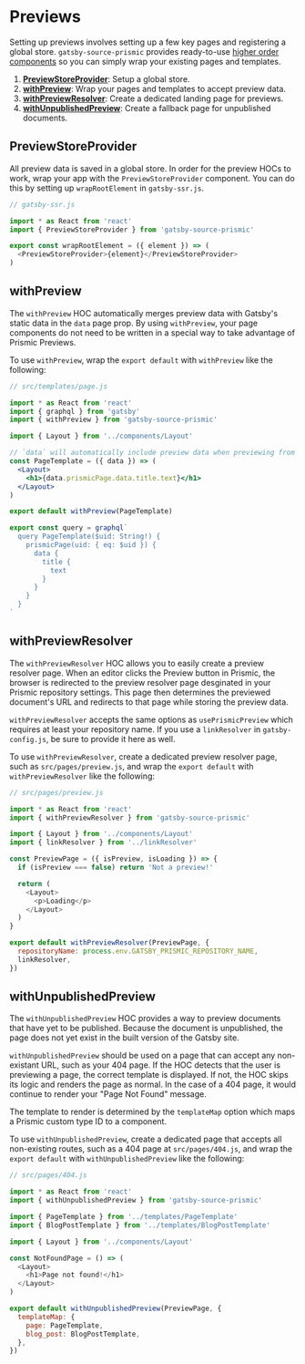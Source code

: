 # Previews

Setting up previews involves setting up a few key pages and registering a global
store. `gatsby-source-prismic` provides ready-to-use [higher order
components][react-hocs] so you can simply wrap your existing pages and
templates.

1. [**PreviewStoreProvider**](#PreviewStoreProvider): Setup a global store.
1. [**withPreview**](#withPreview): Wrap your pages and templates to accept
   preview data.
1. [**withPreviewResolver**](#withPreviewResolver): Create a dedicated landing
   page for previews.
1. [**withUnpublishedPreview**](#withUnpublishedPreview): Create a fallback page
   for unpublished documents.

## PreviewStoreProvider

All preview data is saved in a global store. In order for the preview HOCs to
work, wrap your app with the `PreviewStoreProvider` component. You can do this
by setting up `wrapRootElement` in `gatsby-ssr.js`.

```javascript
// gatsby-ssr.js

import * as React from 'react'
import { PreviewStoreProvider } from 'gatsby-source-prismic'

export const wrapRootElement = ({ element }) => (
  <PreviewStoreProvider>{element}</PreviewStoreProvider>
)
```

## withPreview

The `withPreview` HOC automatically merges preview data with Gatsby's static
data in the `data` page prop. By using `withPreview`, your page components do
not need to be written in a special way to take advantage of Prismic Previews.

To use `withPreview`, wrap the `export default` with `withPreview` like the
following:

```jsx
// src/templates/page.js

import * as React from 'react'
import { graphql } from 'gatsby'
import { withPreview } from 'gatsby-source-prismic'

import { Layout } from '../components/Layout'

// `data` will automatically include preview data when previewing from Prismic.
const PageTemplate = ({ data }) => (
  <Layout>
    <h1>{data.prismicPage.data.title.text}</h1>
  </Layout>
)

export default withPreview(PageTemplate)

export const query = graphql`
  query PageTemplate($uid: String!) {
    prismicPage(uid: { eq: $uid }) {
      data {
        title {
          text
        }
      }
    }
  }
`
```

## withPreviewResolver

The `withPreviewResolver` HOC allows you to easily create a preview resolver
page. When an editor clicks the Preview button in Prismic, the browser is
redirected to the preview resolver page desginated in your Prismic repository
settings. This page then determines the previewed document's URL and redirects
to that page while storing the preview data.

`withPreviewResolver` accepts the same options as `usePrismicPreview` which
requires at least your repository name. If you use a `linkResolver` in
`gatsby-config.js`, be sure to provide it here as well.

To use `withPreviewResolver`, create a dedicated preview resolver page, such as
`src/pages/preview.js`, and wrap the `export default` with `withPreviewResolver`
like the following:

```javascript
// src/pages/preview.js

import * as React from 'react'
import { withPreviewResolver } from 'gatsby-source-prismic'

import { Layout } from '../components/Layout'
import { linkResolver } from '../linkResolver'

const PreviewPage = ({ isPreview, isLoading }) => {
  if (isPreview === false) return 'Not a preview!'

  return (
    <Layout>
      <p>Loading</p>
    </Layout>
  )
}

export default withPreviewResolver(PreviewPage, {
  repositoryName: process.env.GATSBY_PRISMIC_REPOSITORY_NAME,
  linkResolver,
})
```

## withUnpublishedPreview

The `withUnpublishedPreview` HOC provides a way to preview documents that have
yet to be published. Because the document is unpublished, the page does not yet
exist in the built version of the Gatsby site.

`withUnpublishedPreview` should be used on a page that can accept any
non-existant URL, such as your 404 page. If the HOC detects that the user is
previewing a page, the correct template is displayed. If not, the HOC skips its
logic and renders the page as normal. In the case of a 404 page, it would
continue to render your "Page Not Found" message.

The template to render is determined by the `templateMap` option which maps a
Prismic custom type ID to a component.

To use `withUnpublishedPreview`, create a dedicated page that accepts all
non-existing routes, such as a 404 page at `src/pages/404.js`, and wrap the
`export default` with `withUnpublishedPreview` like the following:

```javascript
// src/pages/404.js

import * as React from 'react'
import { withUnpublishedPreview } from 'gatsby-source-prismic'

import { PageTemplate } from '../templates/PageTemplate'
import { BlogPostTemplate } from '../templates/BlogPostTemplate'

import { Layout } from '../components/Layout'

const NotFoundPage = () => (
  <Layout>
    <h1>Page not found!</h1>
  </Layout>
)

export default withUnpublishedPreview(PreviewPage, {
  templateMap: {
    page: PageTemplate,
    blog_post: BlogPostTemplate,
  },
})
```

[react-hocs]: https://reactjs.org/docs/higher-order-components.html
